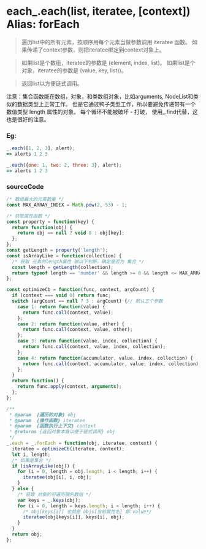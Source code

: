 # each_.each(list, iteratee, [context]) Alias: forEach 

> 遍历list中的所有元素，按顺序用每个元素当做参数调用 iteratee 函数。
> 如果传递了context参数，则把iteratee绑定到context对象上。

> 如果list是个数组，iteratee的参数是 (element, index, list)。
> 如果list是个对象，iteratee的参数是 (value, key, list))。

> 返回list以方便链式调用。

注意：集合函数能在数组，对象，和类数组对象，比如arguments, NodeList和类似的数据类型上正常工作。 
但是它通过鸭子类型工作，所以要避免传递带有一个数值类型 length 属性的对象。
每个循环不能被破坏 - 打破， 使用_.find代替，这也是很好的注意。

### Eg:
```js
_.each([1, 2, 3], alert);
=> alerts 1 2 3

_.each({one: 1, two: 2, three: 3}, alert);
=> alerts 1 2 3
```

### sourceCode
```js
/* 数组最大的元素数量 */
const MAX_ARRAY_INDEX = Math.pow(2, 53) - 1;

/* 获取属性函数 */
const property = function(key) {
  return function(obj) {
    return obj == null ? void 0 : obj[key];
  };
};
const getLength = property('length');
const isArrayLike = function(collection) {
  /* 获取 元素的length属性 做以下判断，确定是否为 集合 */
  const length = getLength(collection);
  return typeof length == 'number' && length >= 0 && length <= MAX_ARRAY_INDEX;
};

const optimizeCb = function(func, context, argCount) {
  if (context === void 0) return func;
  switch (argCount == null ? 3 : argCount) {// 默认三个参数
    case 1: return function(value) {
      return func.call(context, value);
    };
    case 2: return function(value, other) {
      return func.call(context, value, other);
    };
    case 3: return function(value, index, collection) {
      return func.call(context, value, index, collection);
    };
    case 4: return function(accumulator, value, index, collection) {
      return func.call(context, accumulator, value, index, collection);
    };
  }
  return function() {
    return func.apply(context, arguments);
  };
};

/**
 * @param  {遍历的对象} obj
 * @param  {操作函数} iteratee
 * @param  {函数执行上下文} context
 * @returns {返回对象本身以便于链式调用} obj
 */
_.each = _.forEach = function(obj, iteratee, context) {
  iteratee = optimizeCb(iteratee, context);
  let i, length;
  /* 如果是集合 */
  if (isArrayLike(obj)) {
    for (i = 0, length = obj.length; i < length; i++) {
      iteratee(obj[i], i, obj);
    }
  } else {
    /* 获取 对象的可遍历键名数组 */
    var keys = _.keys(obj);
    for (i = 0, length = keys.length; i < length; i++) {
      /* obj[keys[i]] 也就是 objs[当前属性名] 即 value*/
      iteratee(obj[keys[i]], keys[i], obj);
    }
  }
  return obj;
};
```